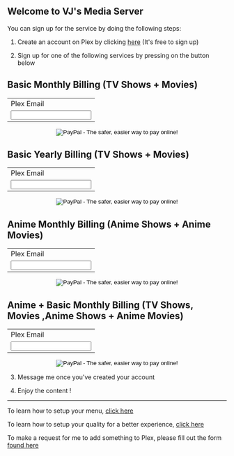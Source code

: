 ## Welcome to VJ's Media Server

You can sign up for the service by doing the following steps:

1) Create an account on Plex by clicking <a href="https://www.plex.tv/sign-up/">here</a> (It's free to sign up)

2) Sign up for one of the following services by pressing on the button below

## Basic Monthly Billing (TV Shows + Movies)
<form action="https://www.paypal.com/cgi-bin/webscr" method="post" target="_top">
<input type="hidden" name="cmd" value="_s-xclick">
<input type="hidden" name="hosted_button_id" value="HLVXSK538NRQA">
<table>
<tr><td><input type="hidden" name="on0" value="Plex Email">Plex Email</td></tr><tr><td><input type="text" name="os0" maxlength="200"></td></tr>
</table>
<input style="display: block; margin: 0 auto;" type="image" src="https://www.paypalobjects.com/en_US/i/btn/btn_subscribeCC_LG.gif" border="0" name="submit" alt="PayPal - The safer, easier way to pay online!">
<img alt="" border="0" src="https://www.paypalobjects.com/en_US/i/scr/pixel.gif" width="1" height="1">
</form>

## Basic Yearly Billing (TV Shows + Movies)
<form action="https://www.paypal.com/cgi-bin/webscr" method="post" target="_top">
<input type="hidden" name="cmd" value="_s-xclick">
<input type="hidden" name="hosted_button_id" value="JSE8EP2KRWRHJ">
<table>
<tr><td><input type="hidden" name="on0" value="Plex Email">Plex Email</td></tr><tr><td><input type="text" name="os0" maxlength="200"></td></tr>
</table>
<input style="display: block; margin: 0 auto;" type="image" src="https://www.paypalobjects.com/en_US/i/btn/btn_subscribeCC_LG.gif" border="0" name="submit" alt="PayPal - The safer, easier way to pay online!">
<img alt="" border="0" src="https://www.paypalobjects.com/en_US/i/scr/pixel.gif" width="1" height="1">
</form>

## Anime Monthly Billing  (Anime Shows + Anime Movies)
<form action="https://www.paypal.com/cgi-bin/webscr" method="post" target="_top">
<input type="hidden" name="cmd" value="_s-xclick">
<input type="hidden" name="hosted_button_id" value="YYR78P57XGGKN">
<table>
<tr><td><input type="hidden" name="on0" value="Plex Email">Plex Email</td></tr><tr><td><input type="text" name="os0" maxlength="200"></td></tr>
</table>
<input style="display: block; margin: 0 auto;" type="image" src="https://www.paypalobjects.com/en_US/i/btn/btn_subscribeCC_LG.gif" border="0" name="submit" alt="PayPal - The safer, easier way to pay online!">
<img alt="" border="0" src="https://www.paypalobjects.com/en_US/i/scr/pixel.gif" width="1" height="1">
</form>

## Anime + Basic Monthly Billing  (TV Shows, Movies ,Anime Shows + Anime Movies)
<form action="https://www.paypal.com/cgi-bin/webscr" method="post" target="_top">
<input type="hidden" name="cmd" value="_s-xclick">
<input type="hidden" name="hosted_button_id" value="GZ3YPWMJ5BZZ2">
<table>
<tr><td><input type="hidden" name="on0" value="Plex Email">Plex Email</td></tr><tr><td><input type="text" name="os0" maxlength="200"></td></tr>
</table>
<input style="display: block; margin: 0 auto;" type="image" src="https://www.paypalobjects.com/en_US/i/btn/btn_subscribeCC_LG.gif" border="0" name="submit" alt="PayPal - The safer, easier way to pay online!">
<img alt="" border="0" src="https://www.paypalobjects.com/en_US/i/scr/pixel.gif" width="1" height="1">
</form>


3) Message me once you've created your account

4) Enjoy the content !

-----------------------------------

To learn how to setup your menu, [click here](setting-up-menu.md)

To learn how to setup your quality for a better experience, [click here](quality-setup.md)

To make a request for me to add something to Plex, please fill out the form <a href="https://docs.google.com/forms/d/e/1FAIpQLSfxKAk09IIOzQ_fBK-R24uSLZHSkNBVi5nmN9z9uCoXAss_PQ/viewform?usp=sf_link">found here</a> 
